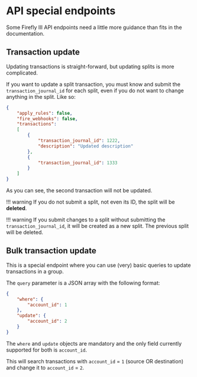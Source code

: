 # API special endpoints

Some Firefly III API endpoints need a little more guidance than fits in the documentation.

## Transaction update

Updating transactions is straight-forward, but updating splits is more complicated. 

If you want to update a split transaction, you must know and submit the `transaction_journal_id` for each split, even if you do not want to change anything in the split. Like so:

```json
{
    "apply_rules": false,
    "fire_webhooks": false,
    "transactions":
    [
        {
            "transaction_journal_id": 1222,
            "description": "Updated description"
        },
        {
            "transaction_journal_id": 1333
        }
    ]
}
```

As you can see, the second transaction will not be updated.

!!! warning
    If you do not submit a split, not even its ID, the split will be **deleted**. 

!!! warning
    If you submit changes to a split without submitting the `transaction_journal_id`, it will be created as a new split. The previous split will be deleted.

## Bulk transaction update

This is a special endpoint where you can use (very) basic queries to update transactions in a group.

The `query` parameter is a JSON array with the following format:

```json
{
	"where": {
		"account_id": 1
	},
	"update": {
		"account_id": 2
	}
}
```

The `where` and `update` objects are mandatory and the only field currently supported for both is `account_id`.

This will search transactions with `account_id`  = `1` (source OR destination) and change it to `account_id` = `2`.
